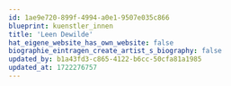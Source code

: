 ```yaml
---
id: 1ae9e720-899f-4994-a0e1-9507e035c866
blueprint: kuenstler_innen
title: 'Leen Dewilde'
hat_eigene_website_has_own_website: false
biographie_eintragen_create_artist_s_biography: false
updated_by: b1a43fd3-c865-4122-b6cc-50cfa81a1985
updated_at: 1722276757
---
```

